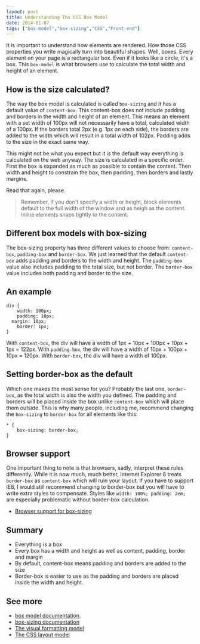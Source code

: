 ```yaml
---
layout: post
title: Understanding The CSS Box Model
date: 2014-01-07
tags: ["box-model","box-sizing","CSS","Front-end"]
---
```


It is important to understand how elements are rendered. How those CSS properties you write magically turn into beautiful shapes. Well, boxes. Every element on your page is a rectangular box. Even if it looks like a circle, it's a box. This `box-model` is what browsers use to calculate the total width and height of an element.

## How is the size calculated?

The way the box model is calculated is called `box-sizing` and it has a default value of `content-box`. This content-box does not include padding and borders in the width and height of an element. This means an element with a set width of 100px will not necessarily have a total, calculated width of a 100px. If the borders total 2px (e.g. 1px on each side), the borders are added to the width which will result in a total width of 102px. Padding adds to the size in the exact same way.

This might not be what you expect but it _is_ the default way everything is calculated on the web anyway. The size is calculated in a specific order. First the box is expanded as much as possible to contain the content. Then width and height to constrain the box, then padding, then borders and lastly margins.

Read that again, please.

> Remember, if you don't specify a width or height, block elements default to the full width of the window and as heigh as the content. Inline elements snaps tightly to the content.

## Different box models with box-sizing

The box-sizing property has three different values to choose from: `content-box`, `padding-box` and `border-box`. We just learned that the default `content-box` adds padding and borders to the width and height. The `padding-box` value also includes padding to the total size, but not border. The `border-box` value includes both padding and border to the size.

## An example

    div {
        width: 100px;
        padding: 10px;
      margin: 10px;
        border: 1px;
    }

With `content-box`, the div will have a width of 1px + 10px + 100px + 10px + 1px = 122px. With `padding-box`, the div will have a width of 10px + 100px + 10px = 120px. With `border-box`, the div will have a width of 100px.

## Setting border-box as the default

Which one makes the most sense for you? Probably the last one, `border-box`, as the total width is also the width you defined. The padding and borders will be placed inside the box unlike `content-box` which will place them outside. This is why many people, including me, recommend changing the `box-sizing` to `border-box` for all elements like this:

    * {
        box-sizing: border-box;
    }

## Browser support

One important thing to note is that browsers, sadly, interpret these rules differently. While it is now much, much better, Internet Explorer 8 treats `border-box` as `content-box` which will ruin your layout. If you have to support IE8, I would still recommend changing to border-box but you will have to write extra styles to compensate. Styles like `width: 100%; padding: 2em;` are especially problematic without border-box calculation.

*   [Browser support for box-sizing](http://caniuse.com/css3-boxsizing)

## Summary

*   Everything is a box
*   Every box has a width and height as well as content, padding, border and margin
*   By default, content-box means padding and borders are added to the size
*   Border-box is easier to use as the padding and borders are placed inside the width and height.

## See more

*   [box model documentation](https://developer.mozilla.org/en-US/docs/Web/CSS/box_model).
*   [box-sizing documentation](https://developer.mozilla.org/en-US/docs/Web/CSS/box-sizing)
*   [The visual formatting model](https://developer.mozilla.org/en-US/docs/Web/CSS/Visual_formatting_model)
*   [The CSS layout model](http://docs.webplatform.org/wiki/guides/the_css_layout_model)